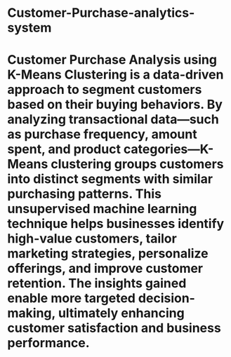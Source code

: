 # Customer-Purchase-analytics-system

# Customer Purchase Analysis using K-Means Clustering is a data-driven approach to segment customers based on their buying behaviors. By analyzing transactional data—such as purchase frequency, amount spent, and product categories—K-Means clustering groups customers into distinct segments with similar purchasing patterns. This unsupervised machine learning technique helps businesses identify high-value customers, tailor marketing strategies, personalize offerings, and improve customer retention. The insights gained enable more targeted decision-making, ultimately enhancing customer satisfaction and business performance.
